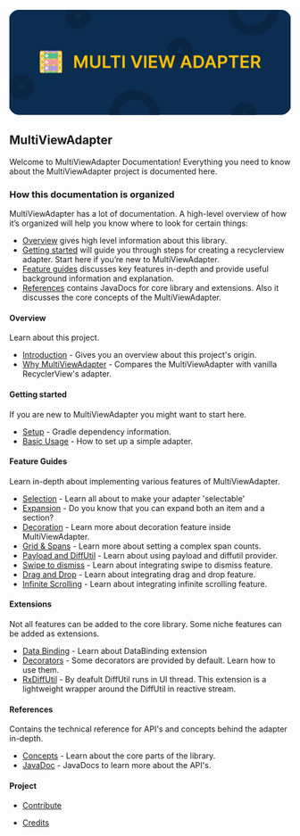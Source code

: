 ![Alt text](website/images/cover.png)

## MultiViewAdapter

Welcome to MultiViewAdapter Documentation! Everything you need to know about the MultiViewAdapter project is documented here.

### How this documentation is organized

MultiViewAdapter has a lot of documentation. A high-level overview of how it’s organized will help you know where to look for certain things:

* [Overview](#overview) gives high level information about this library.
* [Getting started](#getting-started) will guide you through steps for creating a recyclerview adapter. Start here if you’re new to MultiViewAdapter.
* [Feature guides](#feature-guides) discusses key features in-depth and provide useful background information and explanation.
* [References](#references) contains JavaDocs for core library and extensions. Also it discusses the core concepts of the MultiViewAdapter.
<!-- * [Cookbook](#cookbook) contain recipes. They guide you through the steps involved in creating complex recyclerview adapter. They are more advanced than tutorials and assume some knowledge of how MultiViewAdapter works. -->


#### Overview

Learn about this project.

  - [Introduction](website/overview/introduction.md) - Gives you an overview about this project's origin.
  - [Why MultiViewAdapter](website/overview/comparison.md) - Compares the MultiViewAdapter with vanilla RecyclerView's adapter.


#### Getting started

If you are new to MultiViewAdapter you might want to start here.

  - [Setup](website/getting_started/setup.md) - Gradle dependency information.
  - [Basic Usage](website/getting_started/basic_usage.md) - How to set up a simple adapter.
  <!-- - [Advanced Usage](getting_started/advanced_usage.md) - Set up an adapter with complex UI and features. -->


#### Feature Guides

Learn in-depth about implementing various features of MultiViewAdapter.

  - [Selection](website/feature/selection.md) - Learn all about to make your adapter 'selectable'
  - [Expansion](website/feature/expansion.md) - Do you know that you can expand both an item and a section? 
  - [Decoration](website/feature/decoration.md) - Learn more about decoration feature inside MultiViewAdapter.
  - [Grid & Spans](website/feature/spans.md) - Learn more about setting a complex span counts.
  - [Payload and DiffUtil](website/feature/diffutil.md) - Learn about using payload and diffutil provider.
  - [Swipe to dismiss](website/feature/swipe_dismiss.md) - Learn about integrating swipe to dismiss feature.
  - [Drag and Drop](website/feature/drag_drop.md) - Learn about integrating drag and drop feature.
  - [Infinite Scrolling](website/feature/infinite_scroll.md) - Learn about integrating infinite scrolling feature.


#### Extensions

Not all features can be added to the core library. Some niche features can be added as extensions.

  - [Data Binding](website/extension/data_binding.md) - Learn about DataBinding extension
  - [Decorators](website/extension/decorations.md) - Some decorators are provided by default. Learn how to use them.
  - [RxDiffUtil](website/extension/rx_diffutil.md) - By deafult DiffUtil runs in UI thread. This extension is a lightweight wrapper around the DiffUtil in reactive stream.


#### References

Contains the technical reference for API's and concepts behind the adapter in-depth.

  - [Concepts](website/references/concepts.md) - Learn about the core parts of the library.
  - [JavaDoc](website/references/javadoc.md) - JavaDocs to learn more about the API's.


#### Project

  - [Contribute](website/project/contribute.md)
  <!-- - [Hall of fame](project/hall_of_fame.md) -->
  - [Credits](website/project/credits.md)
